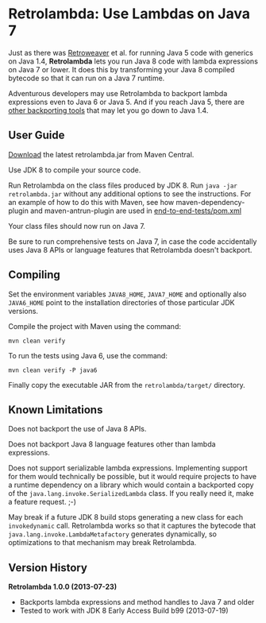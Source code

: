 
Retrolambda: Use Lambdas on Java 7
==================================

Just as there was [Retroweaver](http://retroweaver.sourceforge.net/) et al.
for running Java 5 code with generics on Java 1.4, **Retrolambda** lets you
run Java 8 code with lambda expressions on Java 7 or lower. It does this by
transforming your Java 8 compiled bytecode so that it can run on a Java 7
runtime.

Adventurous developers may use Retrolambda to backport lambda expressions
even to Java 6 or Java 5. And if you reach Java 5, there are [other
backporting tools](http://en.wikipedia.org/wiki/Java_backporting_tools)
that may let you go down to Java 1.4.


User Guide
----------

[Download](https://oss.sonatype.org/content/repositories/releases/net/orfjackal/retrolambda/retrolambda/)
the latest retrolambda.jar from Maven Central.

Use JDK 8 to compile your source code.

Run Retrolambda on the class files produced by JDK 8. Run `java -jar
retrolambda.jar` without any additional options to see the instructions.
For an example of how to do this with Maven, see how maven-dependency-plugin
and maven-antrun-plugin are used in [end-to-end-tests/pom.xml](https://github.com/orfjackal/retrolambda/blob/master/end-to-end-tests/pom.xml)

Your class files should now run on Java 7.

Be sure to run comprehensive tests on Java 7, in case the code accidentally
uses Java 8 APIs or language features that Retrolambda doesn't backport.


Compiling
---------

Set the environment variables `JAVA8_HOME`, `JAVA7_HOME` and optionally
also `JAVA6_HOME` point to the installation directories of those particular
JDK versions.

Compile the project with Maven using the command:

    mvn clean verify

To run the tests using Java 6, use the command:

    mvn clean verify -P java6

Finally copy the executable JAR from the `retrolambda/target/` directory.


Known Limitations
-----------------

Does not backport the use of Java 8 APIs.

Does not backport Java 8 language features other than lambda expressions.

Does not support serializable lambda expressions. Implementing support for
them would technically be possible, but it would require projects to have a
runtime dependency on a library which would contain a backported copy of
the `java.lang.invoke.SerializedLambda` class. If you really need it, make
a feature request. ;-)

May break if a future JDK 8 build stops generating a new class for each
`invokedynamic` call. Retrolambda works so that it captures the bytecode
that `java.lang.invoke.LambdaMetafactory` generates dynamically, so
optimizations to that mechanism may break Retrolambda.


Version History
---------------

**Retrolambda 1.0.0 (2013-07-23)**

- Backports lambda expressions and method handles to Java 7 and older
- Tested to work with JDK 8 Early Access Build b99 (2013-07-19)
